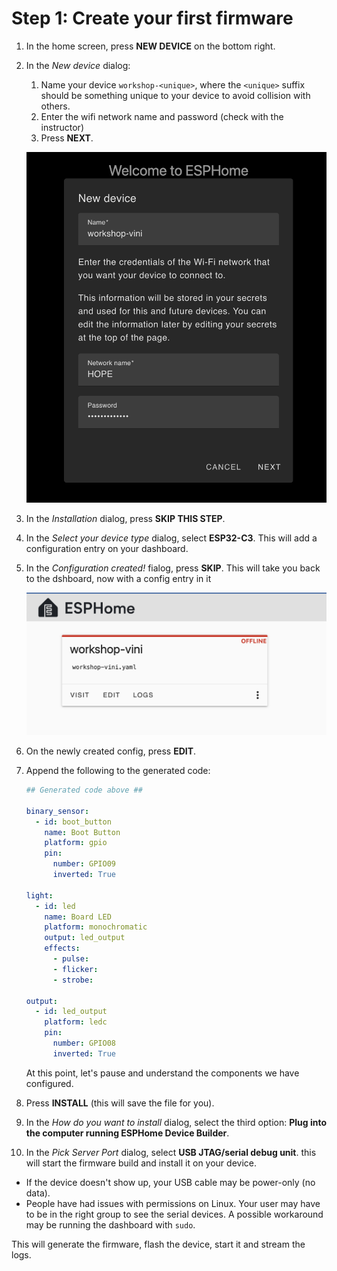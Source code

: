 # Step 1: Create your first firmware

1. In the home screen, press **NEW DEVICE** on the bottom right.
1. In the *New device* dialog:

    1. Name your device `workshop-<unique>`, where the `<unique>` suffix should be something unique
    to your device to avoid collision with others.
    1. Enter the wifi network name and password (check with the instructor)
    1. Press **NEXT**.

    ![alt text](image.png)

1. In the *Installation* dialog, press **SKIP THIS STEP**.

1. In the *Select your device type* dialog, select **ESP32-C3**. This will add a configuration entry on your dashboard.

1. In the *Configuration created!* fialog, press **SKIP**. This will take you back to the dshboard, now with a config entry in it

    ![alt text](image-2.png)

1. On the newly created config, press **EDIT**.

1. Append the following to the generated code:

    ```yaml
    ## Generated code above ##

    binary_sensor:
      - id: boot_button
        name: Boot Button
        platform: gpio
        pin:
          number: GPIO09
          inverted: True

    light:
      - id: led
        name: Board LED
        platform: monochromatic
        output: led_output
        effects:
          - pulse:
          - flicker:
          - strobe:

    output:
      - id: led_output
        platform: ledc
        pin:
          number: GPIO08
          inverted: True
    ```

    At this point, let's pause and understand the components we have configured.

1. Press **INSTALL** (this will save the file for you).

1. In the *How do you want to install* dialog, select the third option: **Plug into the computer running ESPHome Device Builder**.

1. In the *Pick Server Port* dialog, select **USB JTAG/serial debug unit**. this will start the firmware build and install it on your device.
  - If the device doesn't show up, your USB cable may be power-only (no data).
  - People have had issues with permissions on Linux. Your user may have
    to be in the right group to see the serial devices. A possible workaround
    may be running the dashboard with `sudo`.

This will generate the firmware, flash the device, start it and stream the logs.


<!-- You should see "Hello World!" in the logs:

![alt text](image-1.png) -->